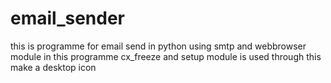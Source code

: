 # email_sender
this is programme for email send in python using smtp and webbrowser module 
in this programme cx_freeze and setup module is used through this make a desktop icon 

